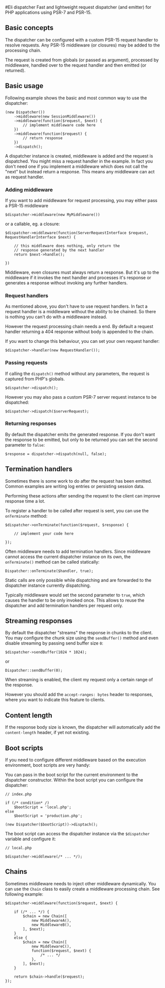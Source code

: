 #Eli dispatcher
Fast and lightweight request dispatcher (and emitter) for PHP
applications using PSR-7 and PSR-15.

## Basic concepts
The dispatcher can be configured with a custom PSR-15 request
handler to resolve requests. Any PSR-15 middleware (or closures)
may be added to the processing chain.

The request is created from globals (or passed as argument),
processed by middleware, handled over to the request handler
and then emitted (or returned).

## Basic usage
Following example shows the basic and most common way to use
the dispatcher:

	(new Dispatcher())
		->middleware(new SessionMiddleware())
		->middleware(function($request, $next) {
			// implement middleware code here
		})
		->middleware(function($request) {
			// return response
		})
		->dispatch();
		
A dispatcher instance is created, middleware is added and
the request is dispatched. You might miss a request handler
in the example. In fact you don't need one if you implement
a middleware which does not call the "next" but instead
return a response. This means any middleware can act as
request handler.

### Adding middleware
If you want to add middleware for request processing, you
may either pass a PSR-15 middleware

	$dispatcher->middleware(new MyMiddleware())

or a callable, eg. a closure:

	$dispatcher->middleware(function(ServerRequestInterface $request, RequestHandlerInterface $next) {
	
		// this middleware does nothing, only return the 
		// response generated by the next handler
		return $next->handle();
	 
	})
	
Middleware, even closures must always return a response.
But it's up to the middleware if it invokes the next handler
and processes it's response or generates a response without
invoking any further handlers.

### Request handlers
As mentioned above, you don't have to use request handlers.
In fact a request handler is a middleware without the ability
to be chained. So there is nothing you can't do with a
middleware instead.

However the request processing chain needs a end.
By default a request handler returning a 404 
response without body is appended to the chain.

If you want to change this behaviour, you can set your own
request handler:

	$dispatcher->handler(new RequestHandler());

### Passing requests

If calling the `dispatch()` method without any parameters,
the request is captured from PHP's globals.

	$dispatcher->dispatch();
	
However you may also pass a custom PSR-7 server request
instance to be  dispatched:

	$dispatcher->dispatch($serverRequest);
	
### Returning responses

By default the dispatcher emits the generated response. If
you don't want the response to be emitted, but only to be returned
you can set the second parameter to `false`:

	$response = dispatcher->dispatch(null, false); 

	
## Termination handlers
Sometimes there is some work to do after the request has
been emitted. Common examples are writing log entries or
persisting session data.

Performing these actions after sending the request to the client
can improve response time a lot.

To register a handler to be called after request is sent,
you can use the `onTerminate` method:

	$dispatcher->onTerminate(function($request, $response) {
		
		// implement your code here
		 
	});
	
Often middleware needs to add termination handlers. Since
middleware cannot access the current dispatcher instance on
its own, the `onTerminate()` method can be called statically:

	Dispatcher::onTerminate($handler, true);
	
Static calls are only possible while dispatching and are
forwarded to the dispatcher instance currently dispatching.

Typically middleware would set the second parameter to `true`, which
causes the handler to be only invoked once. This allows to reuse
the dispatcher and add termination handlers per request only.


## Streaming responses

By default the dispatcher "streams" the response in chunks to
the client. You may configure the chunk size using the
`sendBuffer()` method and even disable streaming by passing 
send buffer size `0`:

	$dispatcher->sendBuffer(1024 * 1024);
	
or
	
	Dispatcher::sendBuffer(0);
	
When streaming is enabled, the client my request only a
certain range of the response.

However you should add the `accept-ranges: bytes` header
to responses, where you want to indicate this feature to
clients.

## Content length

If the response body size is known, the dispatcher will
automatically add the `content-length` header, if yet not
existing.

## Boot scripts

If you need to configure different middleware based on the
execution environment, boot scripts are very handy:

You can pass in the boot script for the current environment
to the dispatcher constructor. Within the boot script you can
configure the dispatcher:

	// index.php
	
	if (/* condition* /)
		$bootScript = 'local.php';
	else
		$bootScript = 'production.php';
		
	(new Dispatcher($bootScript))->disptach();
	
	
The boot script can access the dispatcher instance via the
`$dispatcher` variable and configure it:

	// local.php
	
	$dispatcher->middleware(/* ... */);


## Chains
Sometimes middleware needs to inject other middleware dynamically. You can use the `Chain`
class to easily create a middleware processing chain. See following example:

	$dispatcher->middleware(function($request, $next) {
	
		if (/* ... */) {
			$chain = new Chain([
				new MiddlewareA(),
				new MiddlewareB(),
			], $next);
		}
		else {
			$chain = new Chain([
				new MiddlewareC(),
				function($request, $next) {
					/* ... */
				},
			], $next);
		}
		
		return $chain->handle($request);
	});